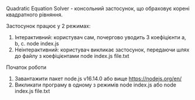 Quadratic Equation Solver - консольний застосунок, що обраховує корені квадратного рівняння.

Застосунок працює у 2 режимах:
1) Інтерактивний: користувач сам, почергово уводить 3 коефіцієнти a, b, c.
  node index.js
2) Неінтерактивний: користувач викликає застосунок, передаючи шлях до файлу з коефіцієнтами
  node index.js file.txt

Початок роботи
1) Завантажити пакет node.js v16.14.0 або вище
  https://nodejs.org/en/
2) Викликати програму в одному з режимів
  node index.js
  або
  node index.js file.txt